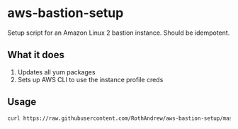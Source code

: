 # aws-bastion-setup

Setup script for an Amazon Linux 2 bastion instance. Should be idempotent.

## What it does

1. Updates all yum packages
1. Sets up AWS CLI to use the instance profile creds

## Usage

```sh
curl https://raw.githubusercontent.com/RothAndrew/aws-bastion-setup/master/setup.sh | sh
```
